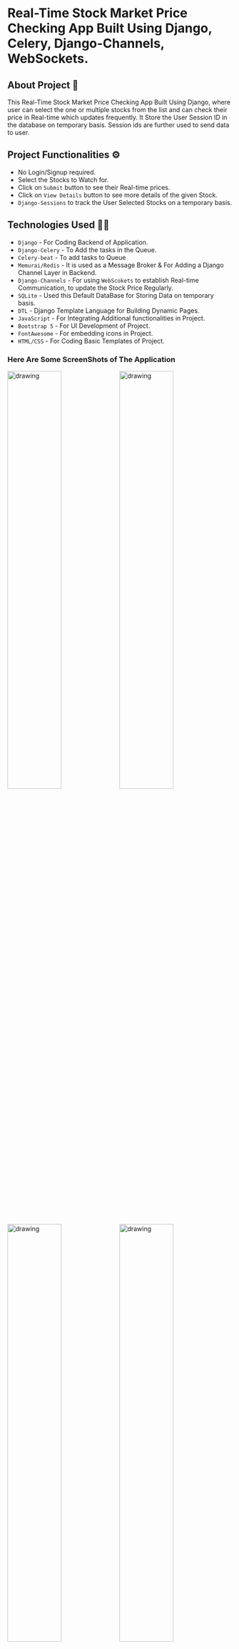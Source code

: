 # Real-Time Stock Market Price Checking App Built Using Django, Celery, Django-Channels, WebSockets.


## About Project 📄
This Real-Time Stock Market Price Checking App Built Using Django, where user can select the one or multiple stocks from the list and can check their price in Real-time which updates frequently. It Store the User Session ID in the database on temporary basis. Session ids are further used to send data to user.

## Project Functionalities ⚙
  - No Login/Signup required.
  - Select the Stocks to Watch for.
  - Click on `Submit` button to see their Real-time prices.
  - Click on `View Details` button to see more details of the given Stock.
  - `Django-Sessions` to track the User Selected Stocks on a temporary basis.

## Technologies Used 👨‍💻
- `Django` - For Coding Backend of Application.
- `Django-Celery` - To Add the tasks in the Queue.
- `Celery-beat` - To add tasks to Queue
- `Memurai/Redis` - It is used as a Message Broker & For Adding a Django Channel Layer in Backend.
- `Django-Channels` - For using `WebScokets` to establish Real-time Communication, to update the Stock Price Regularly.
- `SQLite` - Used this Default DataBase for Storing Data on temporary basis.
- `DTL` - Django Template Language for Building Dynamic Pages.
- `JavaScript` - For Integrating Additional functionalities in Project.
- `Bootstrap 5` - For UI Development of Project.
- `FontAwesome` - For embedding icons in Project.
- `HTML/CSS` - For Coding Basic Templates of Project.

### Here Are Some ScreenShots of The Application

<img src="https://user-images.githubusercontent.com/62383314/233631641-bc0fb6ed-f63a-4a24-ac22-2818f2e26dc6.png" alt="drawing" width="49%"></img>
<img src="https://user-images.githubusercontent.com/62383314/233631648-7aa83b87-5dc6-4fdf-ba86-9496e6b309d0.png" alt="drawing" width="49%"></img>
<img src="https://user-images.githubusercontent.com/62383314/233631655-71a42866-53b3-483b-8c1b-41ccc5c4eb82.png" alt="drawing" width="49%"></img>
<img src="https://user-images.githubusercontent.com/62383314/233631633-606f18e3-eb78-400b-8a6b-600ef50aa017.png" alt="drawing" width="49%"></img>

## How to Run This Application on local Server
To run this application on your local development server you need to run the following commands. Run Each Command in the new Terminal. (These commands are for Windows OS)

To Run the Django Development Server :
```BASH
python manage.py runserver
```
To Start the Celery Worker :
```BASH
celery -A stockmarket.celery worker --pool=solo -l info
```
To Start the Celery Beat Scheduler :
```BASH
celery -A stockmarket beat -l INFO
```

> Note: In case if there are uncompleted tasks in left in the queue, due to which it is sending old details of stocks, then you need to clear the queue using the below command.
```BASH
celery -A stockmarket purge -f
```

